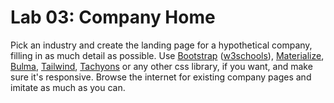 

# Lab 03: Company Home

Pick an industry and create the landing page for a hypothetical company, filling in as much detail as possible. Use [Bootstrap](https://getbootstrap.com/) ([w3schools](https://www.w3schools.com/bootstrap4/default.asp)), [Materialize](https://materializecss.com/), [Bulma](https://bulma.io), [Tailwind](https://tailwindcss.com), [Tachyons](https://tachyons.io) or any other css library, if you want, and make sure it's responsive. Browse the internet for existing company pages and imitate as much as you can.
